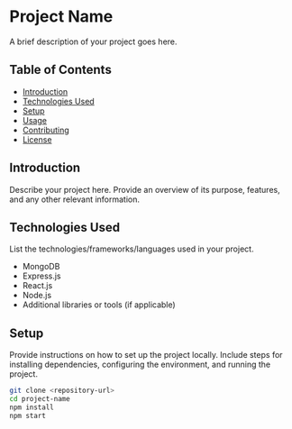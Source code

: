# Project Name

A brief description of your project goes here.

## Table of Contents

- [Introduction](#introduction)
- [Technologies Used](#technologies-used)
- [Setup](#setup)
- [Usage](#usage)
- [Contributing](#contributing)
- [License](#license)

## Introduction

Describe your project here. Provide an overview of its purpose, features, and any other relevant information.

## Technologies Used

List the technologies/frameworks/languages used in your project.

- MongoDB
- Express.js
- React.js
- Node.js
- Additional libraries or tools (if applicable)

## Setup

Provide instructions on how to set up the project locally. Include steps for installing dependencies, configuring the environment, and running the project.

```bash
git clone <repository-url>
cd project-name
npm install
npm start
```
